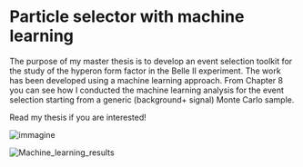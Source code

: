 # Particle selector with machine learning

The purpose of my master thesis is to develop an event selection toolkit for the study of the hyperon form factor in the Belle II experiment.
The work has been developed using a machine learning approach. From Chapter 8 you can see how I conducted the machine learning analysis for the event selection starting from a generic (background+ signal) Monte Carlo sample. 

Read my thesis if you are interested!

![immagine](https://github.com/user-attachments/assets/2be397c4-3004-47cd-923a-6c9e16b97757)

![Machine_learning_results](https://github.com/user-attachments/assets/19f1e25f-a6ab-425d-bf0a-cc533d401955)
